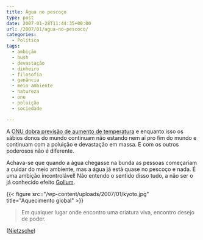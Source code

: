 ```yaml
---
title: Água no pescoço
type: post
date: 2007-01-28T11:44:35+00:00
url: /2007/01/agua-no-pescoco/
categories:
  - Política
tags:
  - ambição
  - bush
  - devastação
  - dinheiro
  - filosofia
  - ganância
  - meio ambiente
  - natureza
  - onu
  - poluição
  - sociedade

---
```

A [ONU dobra previsão de aumento de temperatura][1] e enquanto isso os sábios donos do mundo continuam não estando nem aí pro fim do mundo e continuam com a poluição e devastação em massa. E com os outros poderosos não é diferente.

Achava-se que quando a água chegasse na bunda as pessoas começariam a cuidar do meio ambiente, mas a água já está quase no pescoço e nada. É uma ambição incontrolável! Não entendo o sentido disso tudo, a não ser o já conhecido efeito [Gollum][2].

{{< figure src="/wp-content/uploads/2007/01/kyoto.jpg" title="Aquecimento global" >}}

> Em qualquer lugar onde encontro uma criatura viva, encontro desejo de poder.

([Nietzsche][3])

 [1]: http://noticias.terra.com.br/ciencia/interna/0,,OI1374877-EI299,00.html
 [2]: /2007/01/gollum-gollum/
 [3]: http://pt.wikipedia.org/wiki/Nietzsche

